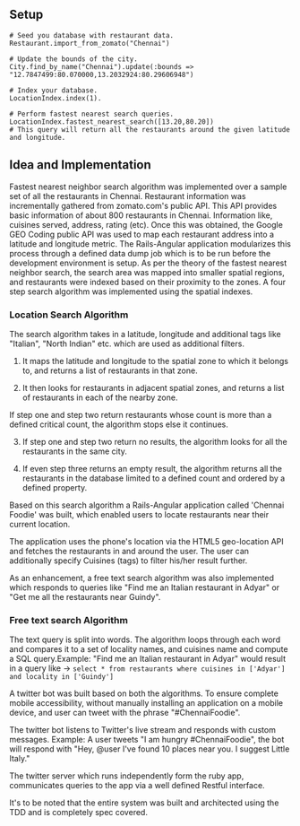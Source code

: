## Setup

```
# Seed you database with restaurant data.
Restaurant.import_from_zomato("Chennai")

# Update the bounds of the city.
City.find_by_name("Chennai").update(:bounds => "12.7847499:80.070000,13.2032924:80.29606948")

# Index your database.
LocationIndex.index(1).

# Perform fastest nearest search queries.
LocationIndex.fastest_nearest_search([13.20,80.20])
# This query will return all the restaurants around the given latitude and longitude.
```

## Idea and Implementation

Fastest nearest neighbor search algorithm was implemented over a sample set of all the restaurants in Chennai. Restaurant information was incrementally gathered from zomato.com's public API. This API provides basic information of about 800 restaurants in Chennai. Information like, cuisines served, address, rating (etc). Once this was obtained, the Google GEO Coding public API was used to map each restaurant address into a latitude and longitude metric. The Rails-Angular application modularizes this process through a defined data dump job which is to be run before the development environment is setup.
As per the theory of the fastest nearest neighbor search, the search area was mapped into smaller spatial regions, and restaurants were indexed based on their proximity to the zones. 
A four step search algorithm was implemented using the spatial indexes.

### Location Search Algorithm 

The search algorithm takes in a latitude, longitude and additional tags like "Italian", "North Indian" etc. which are used as additional filters.

1)  It maps the latitude and longitude to the spatial zone to which it belongs to, and returns a list of restaurants in that zone.

2)  It then looks for restaurants in adjacent spatial zones, and returns a list of restaurants in each of the nearby zone.

If step one and step two return restaurants whose count is more than a defined critical count, the algorithm stops else it continues.

3) If step one and step two return no results, the algorithm looks for all the restaurants in the same city.

4) If even step three returns an empty result, the algorithm returns all the restaurants in the database limited to a defined count and ordered by a defined property.

Based on this search algorithm a Rails-Angular application called 'Chennai Foodie' was built, which enabled users to locate restaurants near their current location.

The application uses the phone's location via the HTML5 geo-location API and fetches the restaurants in and around the user. The user can additionally specify Cuisines (tags) to filter his/her result further.

As an enhancement, a free text search algorithm was also implemented which responds to queries like "Find me an Italian restaurant in Adyar" or "Get me all the restaurants near Guindy".

### Free text search Algorithm 

The text query is split into words. The algorithm loops through each word and compares it to a set of locality names, and cuisines name and compute a SQL query.Example: "Find me an Italian restaurant in Adyar" would result in a query like -> `select * from restaurants where cuisines in ['Adyar'] and locality in ['Guindy']`

A twitter bot was built based on both the algorithms. To ensure complete mobile accessibility, without manually installing an application on a mobile device, and user can tweet with the phrase "#ChennaiFoodie".

The twitter bot listens to Twitter's live stream and responds with custom messages. Example: A user tweets "I am hungry #ChennaiFoodie", the bot will respond with "Hey, @user I've found 10 places near you. I suggest Little Italy."

The twitter server which runs independently form the ruby app, communicates queries to the app via a well defined Restful interface.

It's to be noted that the entire system was built and architected using the TDD and is completely spec covered.



